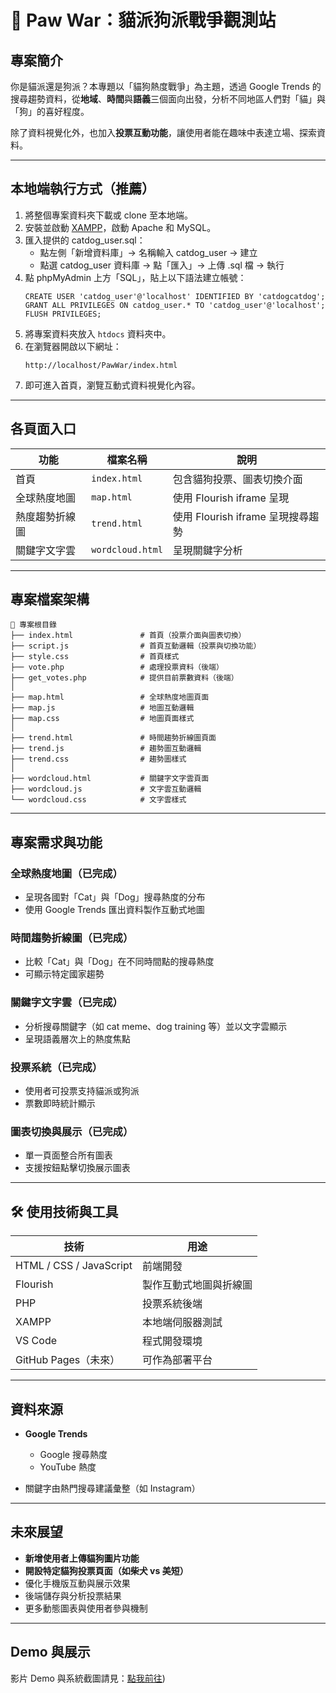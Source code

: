 # 🐾 Paw War：貓派狗派戰爭觀測站

## 專案簡介

你是貓派還是狗派？本專題以「貓狗熱度戰爭」為主題，透過 Google Trends 的搜尋趨勢資料，從**地域**、**時間**與**語義**三個面向出發，分析不同地區人們對「貓」與「狗」的喜好程度。

除了資料視覺化外，也加入**投票互動功能**，讓使用者能在趣味中表達立場、探索資料。

---

##  本地端執行方式（推薦）

1. 將整個專案資料夾下載或 clone 至本地端。
2. 安裝並啟動 [XAMPP](https://www.apachefriends.org/index.html)，啟動 Apache 和 MySQL。 
3. 匯入提供的 catdog_user.sql：
   * 點左側「新增資料庫」→ 名稱輸入 catdog_user → 建立
   * 點選 catdog_user 資料庫 → 點「匯入」→ 上傳 .sql 檔 → 執行
4. 點 phpMyAdmin 上方「SQL」，貼上以下語法建立帳號：
   ```
   CREATE USER 'catdog_user'@'localhost' IDENTIFIED BY 'catdogcatdog';
   GRANT ALL PRIVILEGES ON catdog_user.* TO 'catdog_user'@'localhost';
   FLUSH PRIVILEGES;
   ```
5. 將專案資料夾放入 `htdocs` 資料夾中。
6. 在瀏覽器開啟以下網址：
   ```
   http://localhost/PawWar/index.html
   ```
7. 即可進入首頁，瀏覽互動式資料視覺化內容。

---

##  各頁面入口

| 功能         | 檔案名稱             | 說明                    |
| ---------- | ---------------- | --------------------- |
|  首頁      | `index.html`     | 包含貓狗投票、圖表切換介面         |
|  全球熱度地圖  | `map.html`       | 使用 Flourish iframe 呈現 |
|  熱度趨勢折線圖 | `trend.html`     | 使用 Flourish iframe 呈現搜尋趨勢    |
|  關鍵字文字雲  | `wordcloud.html` | 呈現關鍵字分析   |

---

##  專案檔案架構

```
📁 專案根目錄
├── index.html               # 首頁（投票介面與圖表切換）
├── script.js                # 首頁互動邏輯（投票與切換功能）
├── style.css                # 首頁樣式
├── vote.php                 # 處理投票資料（後端）
├── get_votes.php            # 提供目前票數資料（後端）
│
├── map.html                 # 全球熱度地圖頁面
├── map.js                   # 地圖互動邏輯
├── map.css                  # 地圖頁面樣式
│
├── trend.html               # 時間趨勢折線圖頁面
├── trend.js                 # 趨勢圖互動邏輯
├── trend.css                # 趨勢圖樣式
│
├── wordcloud.html           # 關鍵字文字雲頁面
├── wordcloud.js             # 文字雲互動邏輯
└── wordcloud.css            # 文字雲樣式
```

---

## 專案需求與功能

###  全球熱度地圖（已完成）

* 呈現各國對「Cat」與「Dog」搜尋熱度的分布
* 使用 Google Trends 匯出資料製作互動式地圖

###  時間趨勢折線圖（已完成）

* 比較「Cat」與「Dog」在不同時間點的搜尋熱度
* 可顯示特定國家趨勢

###  關鍵字文字雲（已完成）

* 分析搜尋關鍵字（如 cat meme、dog training 等）並以文字雲顯示
* 呈現語義層次上的熱度焦點

###  投票系統（已完成）

* 使用者可投票支持貓派或狗派
* 票數即時統計顯示

###  圖表切換與展示（已完成）

* 單一頁面整合所有圖表
* 支援按鈕點擊切換展示圖表

---

## 🛠️ 使用技術與工具

| 技術                      | 用途          |
| ----------------------- | ----------- |
| HTML / CSS / JavaScript | 前端開發        |
| Flourish                | 製作互動式地圖與折線圖 |
| PHP                     | 投票系統後端 |
| XAMPP                   | 本地端伺服器測試    |
| VS Code                 | 程式開發環境      |
| GitHub Pages（未來）        | 可作為部署平台     |

---

##  資料來源

* **Google Trends**

  * Google 搜尋熱度
  * YouTube 熱度
* 關鍵字由熱門搜尋建議彙整（如 Instagram）

---

##  未來展望

*  **新增使用者上傳貓狗圖片功能**
*  **開設特定貓狗投票頁面（如柴犬 vs 美短）**
*  優化手機版互動與展示效果
*  後端儲存與分析投票結果
*  更多動態圖表與使用者參與機制

---

##  Demo 與展示

影片 Demo 與系統截圖請見：[點我前往](https://www.canva.com/design/DAGmxE2G1qY/bqAA8mcT-gMmMCZSmYy-eA/edit?utm_content=DAGmxE2G1qY&utm_campaign=designshare&utm_medium=link2&utm_source=sharebutton))
